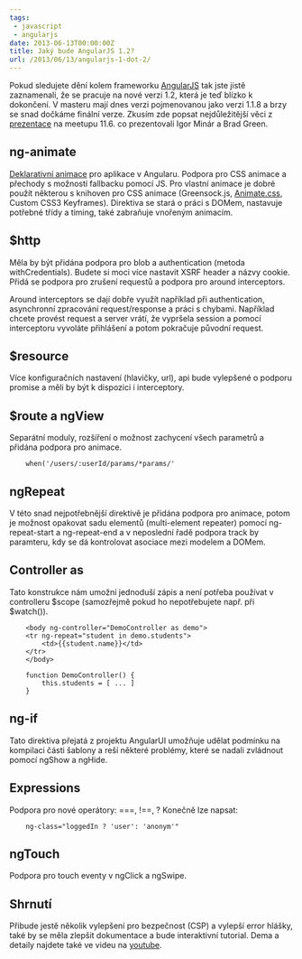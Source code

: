 ```yaml
---
tags:
 - javascript
 - angularjs
date: 2013-06-13T00:00:00Z
title: Jaký bude AngularJS 1.2?
url: /2013/06/13/angularjs-1-dot-2/
---
```


Pokud sledujete dění kolem frameworku [AngularJS](https://angularjs.org) tak jste jistě zaznamenali, že se pracuje na nové verzi 1.2, která je teď blízko k dokončení. V masteru mají dnes verzi pojmenovanou jako verzi 1.1.8 a brzy se snad dočkáme finální verze. Zkusím zde popsat nejdůležitější věci z [prezentace](https://docs.google.com/presentation/d/1WHCcp3G3HxoE7b_ut_ERKJF4zQK_P4qFlESjE2E9AUQ/preview?sle=true#slide=id.geaf70e8e_16) na meetupu 11.6. co prezentovali Igor Minár a Brad Green.

<!--more-->

## ng-animate
[Deklarativní animace](https://yearofmoo-articles.github.io/angularjs-2nd-animation-article/app/#/) pro aplikace v Angularu. Podpora pro CSS animace a přechody s možností fallbacku pomocí JS. Pro vlastní animace je dobré použít některou s knihoven pro CSS animace (Greensock.js, [Animate.css](https://daneden.me/animate/), Custom CSS3 Keyframes).
Direktiva se stará o práci s DOMem, nastavuje potřebné třídy a timing, také zabraňuje vnořeným animacím.

## $http
Měla by být přidána podpora pro blob a authentication (metoda withCredentials). Budete si moci více nastavit XSRF header a názvy cookie. Přidá se podpora pro zrušení requestů a podpora pro around interceptors.

Around interceptors se dají dobře využít například při authentication, asynchronní zpracování request/response a práci s chybami. Například chcete provést request a server vrátí, že vypršela session a pomocí interceptoru vyvoláte přihlášení a potom pokračuje původní request.

## $resource
Více konfiguračních nastavení (hlavičky, url), api bude vylepšené o podporu promise a měli by být k dispozici i interceptory.

## $route a ngView
Separátní moduly, rozšíření o možnost zachycení všech parametrů a přidána podpora pro animace.

		when('/users/:userId/params/*params/'

## ngRepeat
V této snad nejpotřebnější direktivě je přidána podpora pro animace, potom je možnost opakovat sadu elementů (multi-element repeater) pomocí ng-repeat-start a ng-repeat-end a v neposlední řadě podpora track by paramteru, kdy se dá kontrolovat asociace mezi modelem a DOMem.

## Controller as
Tato konstrukce nám umožní jednoduší zápis a není potřeba používat v controlleru $scope (samozřejmě pokud ho nepotřebujete např. při $watch()).

		<body ng-controller="DemoController as demo">
		<tr ng-repeat="student in demo.students">
			<td>{{student.name}}</td>
		</tr>
		</body>

		function DemoController() {
		 	this.students = [ ... ]
		}

## ng-if
Tato direktiva přejatá z projektu AngularUI umožňuje udělat podmínku na kompilaci části šablony a reší některé problémy, které se nadali zvládnout pomocí ngShow a ngHide.

## Expressions
Podpora pro nové operátory: ===, !==, ?
Konečně lze napsat:

		ng-class="loggedIn ? 'user': 'anonym'"

## ngTouch
Podpora pro touch eventy v ngClick a ngSwipe.

## Shrnutí
Přibude jestě několik vylepšení pro bezpečnost (CSP) a vylepší error hlášky, také by se měla zlepšit dokumentace a bude interaktivní tutorial. Dema a detaily najdete také ve videu na [youtube](https://www.youtube.com/watch?v=W13qDdJDHp8&feature=c4-overview).
